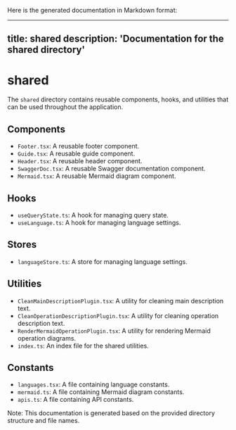Here is the generated documentation in Markdown format:

---
title: shared
description: 'Documentation for the shared directory'
---

# shared

The `shared` directory contains reusable components, hooks, and utilities that can be used throughout the application.

## Components

* `Footer.tsx`: A reusable footer component.
* `Guide.tsx`: A reusable guide component.
* `Header.tsx`: A reusable header component.
* `SwaggerDoc.tsx`: A reusable Swagger documentation component.
* `Mermaid.tsx`: A reusable Mermaid diagram component.

## Hooks

* `useQueryState.ts`: A hook for managing query state.
* `useLanguage.ts`: A hook for managing language settings.

## Stores

* `languageStore.ts`: A store for managing language settings.

## Utilities

* `CleanMainDescriptionPlugin.tsx`: A utility for cleaning main description text.
* `CleanOperationDescriptionPlugin.tsx`: A utility for cleaning operation description text.
* `RenderMermaidOperationPlugin.tsx`: A utility for rendering Mermaid operation diagrams.
* `index.ts`: An index file for the shared utilities.

## Constants

* `languages.tsx`: A file containing language constants.
* `mermaid.ts`: A file containing Mermaid diagram constants.
* `apis.ts`: A file containing API constants.

Note: This documentation is generated based on the provided directory structure and file names.